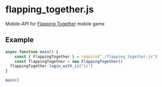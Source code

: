# flapping_together.js
Mobile-API for [Flapping Together](https://play.google.com/store/apps/details?id=net.havana24.flappingtogetheronline) mobile game

## Example
```JavaScript
async function main() {
	const { FlappingTogether } = require("./flapping_together.js")
	const flappingTogether = new FlappingTogether()
  flappingTogether.login_with_ii("ii")
}

main()
```


